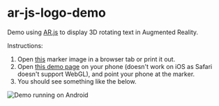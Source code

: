 # ar-js-logo-demo

Demo using [AR.js](https://github.com/jeromeetienne/AR.js) to display 3D rotating text in Augmented Reality.

Instructions:

1. Open [this](https://jeromeetienne.github.io/AR.js/data/images/HIRO.jpg) marker image in a browser tab or print it out.
2. Open [this demo page](https://ar-iadt.netlify.com/) on your phone (doesn't work on iOS as Safari doesn't support WebGL), and point your phone at the marker.
3. You should see something like the below.

![Demo running on Android](http://i.imgur.com/CxBtjIk.jpg)